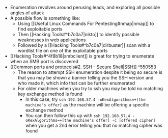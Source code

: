 - Enumeration revolves around perusing leads, and exploring all possible angles of attack
- A possible flow is something like: 
	- Using [[Useful Linux Commands For Pentesting#nmap|nmap]] to find exploitable ports 
	- Then [[Hacking Tools#^b7c0a7|nikto]] to identify possible weaknesses in web applications 
	- Followed by a [[Hacking Tools#^b7c0a7|dirbuster]] scan with a wordlist file on one of the exploitable ports
- [[Hacking Tools#^4f8b18|smbclient]] is great for trying to enumerate when an SMB port is discovered
- [[Common ports and protocols#2. SSH - Secure Shell|SSH]] ^550553
	- The reason to attempt SSH enumeration despite it being so secure is that you may be shown a banner telling you the SSH version and who made it, which info that can be further enumerated
	- For older machines when you try to ssh you may be told no matching key exchange method is found
		- In this case, try `ssh 192.168.57.4 -oKexAlgorithms=+[the machine's offer]` as the machine will be offering a specific exchange method
		- You can then follow this up with `ssh 192.168.57.4 -oKexAlgorithms=+[the machine's offer] -c [offered cipher]` when you get a 2nd error telling you that no matching cipher was found
